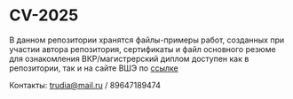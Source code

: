 # CV-2025
В данном репозитории хранятся файлы-примеры работ, созданных при участии автора репозитория, сертификаты и файл основного резюме для ознакомления
ВКР/магистрерский диплом доступен как в репозитории, так и на сайте ВШЭ по [ссылке](https://www.hse.ru/ma/finmarket/students/diplomas/1047838535)

Контакты: trudia@mail.ru / 89647189474
